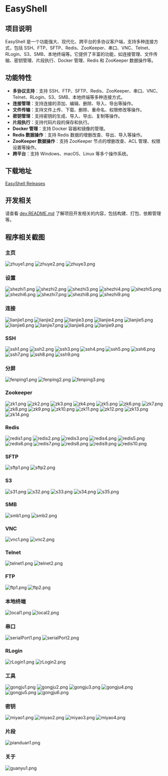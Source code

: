 # EasyShell

## 项目说明
EasyShell 是一个功能强大、现代化、跨平台的多协议客户端，支持多种连接方式，包括 SSH、FTP、SFTP、Redis、ZooKeeper、串口、VNC、Telnet、RLogin、S3、SMB、本地终端等。它提供了丰富的功能，如连接管理、文件传输、密钥管理、片段执行、Docker 管理、Redis 和 ZooKeeper 数据操作等。

## 功能特性
- **多协议支持**：支持 SSH、FTP、SFTP、Redis、ZooKeeper、串口、VNC、Telnet、RLogin、S3、SMB、本地终端等多种连接方式。
- **连接管理**：支持连接的添加、编辑、删除、导入、导出等操作。
- **文件传输**：支持文件上传、下载、删除、重命名、权限修改等操作。
- **密钥管理**：支持密钥的生成、导入、导出、复制等操作。
- **片段执行**：支持代码片段的保存和执行。
- **Docker 管理**：支持 Docker 容器和镜像的管理。
- **Redis 数据操作**：支持 Redis 数据的增删改查、导出、导入等操作。
- **ZooKeeper 数据操作**：支持 ZooKeeper 节点的增删改查、ACL 管理、权限设置等操作。
- **跨平台**：支持 Windows、macOS、Linux 等多个操作系统。

## 下载地址
[EasyShell Releases](https://gitee.com/oyzh1994/easyshell/releases)

## 开发相关
请查看 [dev.README.md](dev.README.md) 了解项目开发相关的内容，包括构建、打包、依赖管理等。

## 程序相关截图
### 主页
![zhuye1.png](resource/screenshot/zhuye1.png)
![zhuye2.png](resource/screenshot/zhuye2.png)
![zhuye3.png](resource/screenshot/zhuye3.png)

### 设置
![shezhi1.png](resource/screenshot/shezhi1.png)
![shezhi2.png](resource/screenshot/shezhi2.png)
![shezhi3.png](resource/screenshot/shezhi3.png)
![shezhi4.png](resource/screenshot/shezhi4.png)
![shezhi5.png](resource/screenshot/shezhi5.png)
![shezhi6.png](resource/screenshot/shezhi6.png)
![shezhi7.png](resource/screenshot/shezhi7.png)
![shezhi8.png](resource/screenshot/shezhi8.png)
![shezhi9.png](resource/screenshot/shezhi9.png)

### 连接
![lianjie1.png](resource/screenshot/lianjie1.png)
![lianjie2.png](resource/screenshot/lianjie2.png)
![lianjie3.png](resource/screenshot/lianjie3.png)
![lianjie4.png](resource/screenshot/lianjie4.png)
![lianjie5.png](resource/screenshot/lianjie5.png)
![lianjie6.png](resource/screenshot/lianjie6.png)
![lianjie7.png](resource/screenshot/lianjie7.png)
![lianjie8.png](resource/screenshot/lianjie8.png)
![lianjie9.png](resource/screenshot/lianjie9.png)

### SSH
![ssh1.png](resource/screenshot/ssh1.png)
![ssh2.png](resource/screenshot/ssh2.png)
![ssh3.png](resource/screenshot/ssh3.png)
![ssh4.png](resource/screenshot/ssh4.png)
![ssh5.png](resource/screenshot/ssh5.png)
![ssh6.png](resource/screenshot/ssh6.png)
![ssh7.png](resource/screenshot/ssh7.png)
![ssh8.png](resource/screenshot/ssh8.png)
![ssh9.png](resource/screenshot/ssh9.png)

### 分屏
![fenping1.png](resource/screenshot/fenping1.png)
![fenping2.png](resource/screenshot/fenping2.png)
![fenping3.png](resource/screenshot/fenping3.png)

### Zookeeper
![zk1.png](resource/screenshot/zk1.png)
![zk2.png](resource/screenshot/zk2.png)
![zk3.png](resource/screenshot/zk3.png)
![zk4.png](resource/screenshot/zk4.png)
![zk5.png](resource/screenshot/zk5.png)
![zk6.png](resource/screenshot/zk6.png)
![zk7.png](resource/screenshot/zk7.png)
![zk8.png](resource/screenshot/zk8.png)
![zk9.png](resource/screenshot/zk9.png)
![zk10.png](resource/screenshot/zk10.png)
![zk11.png](resource/screenshot/zk11.png)
![zk12.png](resource/screenshot/zk12.png)
![zk13.png](resource/screenshot/zk13.png)
![zk14.png](resource/screenshot/zk14.png)

### Redis
![redis1.png](resource/screenshot/redis1.png)
![redis2.png](resource/screenshot/redis2.png)
![redis3.png](resource/screenshot/redis3.png)
![redis4.png](resource/screenshot/redis4.png)
![redis5.png](resource/screenshot/redis5.png)
![redis6.png](resource/screenshot/redis6.png)
![redis7.png](resource/screenshot/redis7.png)
![redis8.png](resource/screenshot/redis8.png)
![redis9.png](resource/screenshot/redis9.png)
![redis10.png](resource/screenshot/redis10.png)

### SFTP
![sftp1.png](resource/screenshot/sftp1.png)
![sftp2.png](resource/screenshot/sftp2.png)

### S3
![s31.png](resource/screenshot/s31.png)
![s32.png](resource/screenshot/s32.png)
![s33.png](resource/screenshot/s33.png)
![s34.png](resource/screenshot/s34.png)
![s35.png](resource/screenshot/s35.png)

### SMB
![smb1.png](resource/screenshot/smb1.png)
![smb2.png](resource/screenshot/smb2.png)

### VNC
![vnc1.png](resource/screenshot/vnc1.png)
![vnc2.png](resource/screenshot/vnc2.png)

### Telnet
![telnet1.png](resource/screenshot/telnet1.png)
![telnet2.png](resource/screenshot/telnet2.png)

### FTP
![ftp1.png](resource/screenshot/ftp1.png)
![ftp2.png](resource/screenshot/ftp2.png)

### 本地终端
![local1.png](resource/screenshot/local1.png)
![local2.png](resource/screenshot/local2.png)

### 串口
![serialPort1.png](resource/screenshot/serialPort1.png)
![serialPort2.png](resource/screenshot/serialPort2.png)

### RLogin
![rLogin1.png](resource/screenshot/rLogin1.png)
![rLogin2.png](resource/screenshot/rLogin2.png)

### 工具
![gongju1.png](resource/screenshot/gongju1.png)
![gongju2.png](resource/screenshot/gongju2.png)
![gongju3.png](resource/screenshot/gongju3.png)
![gongju4.png](resource/screenshot/gongju4.png)
![gongju5.png](resource/screenshot/gongju5.png)
![gongju6.png](resource/screenshot/gongju6.png)

### 密钥
![miyao1.png](resource/screenshot/miyao1.png)
![miyao2.png](resource/screenshot/miyao2.png)
![miyao3.png](resource/screenshot/miyao3.png)
![miyao4.png](resource/screenshot/miyao4.png)

### 片段
![pianduan1.png](resource/screenshot/pianduan1.png)

### 关于
![guanyu1.png](resource/screenshot/guanyu1.png)